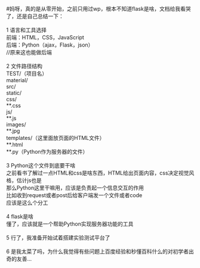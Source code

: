 #妈呀，真的是从零开始，之前只用过wp，根本不知道flask是啥，文档给我看哭了，还是自己总结一下：<br/>
<br/>
1 语言和工具选择<br/>
前端：HTML，CSS，JavaScript<br/>
后端：Python（ajax，Flask，json）<br/>
//原来这也能做后端<br/>
<br/>
2 文件路径结构<br/>
TEST/（项目名）<br/>
  material/<br/>
  src/<br/>
    static/<br/>
      css/<br/>
        **.css<br/>
      js/<br/>
        **.js<br/>
      images/<br/>
        **.jpg<br/>
    templates/（这里面放页面的HTML文件）<br/>
      **.html<br/>
    **.py（Python作为服务器的文件）<br/>
<br/>
3 Python这个文件到底要干啥<br/>
之前看书了解过一点HTML和css是啥东西，HTML给出页面内容，css决定视觉风格，估计js也是<br/>
那么Python这里干嘛用，应该是负责起一个信息交互的作用<br/>
比如收到request或者post后给客户端发一个文件或者code<br/>
应该是这么个分工<br/>
<br/>
4 flask是啥<br/>
懂了，应该就是一个帮助Python实现服务器功能的工具<br/>
<br/>
5 行了，我准备开始试着搭建实验测试平台了<br/>
<br/>
6 是我太菜了吗，为什么我觉得有些问题上百度经验和秒懂百科什么的对初学者出奇的友善...
